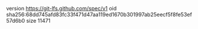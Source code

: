 version https://git-lfs.github.com/spec/v1
oid sha256:68dd745afd83fc33f471d47aa119ed1670b301997ab25eecf5f8fe53ef57d6b0
size 11471
